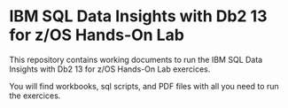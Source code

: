 # IBM SQL Data Insights with Db2 13 for z/OS Hands-On Lab


This repository contains working documents to run the IBM SQL Data Insights with Db2 13 for z/OS Hands-On Lab exercices.

You will find workbooks, sql scripts, and PDF files with all you need to run the exercices.